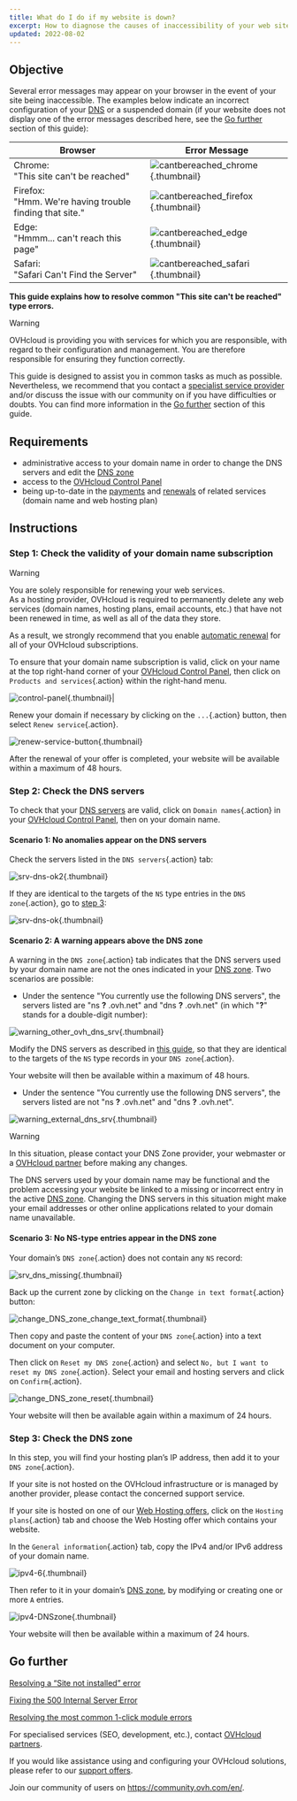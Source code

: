 ```yaml
---
title: What do I do if my website is down?
excerpt: How to diagnose the causes of inaccessibility of your web site
updated: 2022-08-02
---
```


## Objective

Several error messages may appear on your browser in the event of your site being inaccessible. The examples below indicate an incorrect configuration of your [DNS](/pages/web_cloud/domains/dns_zone_edit#understanding-dns) or a suspended domain (if your website does not display one of the error messages described here, see the [Go further](#go-further) section of this guide):

|Browser|Error Message|
|-|---|
|Chrome:<br>"This site can't be reached"|![cantbereached_chrome](images/cantbereached_chrome.png){.thumbnail}|
|Firefox:<br>"Hmm. We're having trouble finding that site."|![cantbereached_firefox](images/cantbereached_firefox.png){.thumbnail}|
|Edge:<br>"Hmmm... can't reach this page"|![cantbereached_edge](images/cantbereached_edge.png){.thumbnail}|
|Safari:<br>"Safari Can't Find the Server"|![cantbereached_safari](images/cantbereached_safari.png){.thumbnail}|

**This guide explains how to resolve common "This site can't be reached" type errors.**

> [!warning]
> OVHcloud is providing you with services for which you are responsible, with regard to their configuration and management. You are therefore responsible for ensuring they function correctly.
>
>This guide is designed to assist you in common tasks as much as possible. Nevertheless, we recommend that you contact a [specialist service provider](https://partner.ovhcloud.com/en-gb/directory/) and/or discuss the issue with our community on if you have difficulties or doubts. You can find more information in the [Go further](#go-further) section of this guide.
>

## Requirements

- administrative access to your domain name in order to change the DNS servers and edit the [DNS zone](/pages/web_cloud/domains/dns_zone_edit#understanding-dns)
- access to the [OVHcloud Control Panel](https://www.ovh.com/auth/?action=gotomanager&from=https://www.ovh.co.uk/&ovhSubsidiary=GB)
- being up-to-date in the [payments](/pages/account_and_service_management/managing_billing_payments_and_services/invoice_management#pay-bills) and [renewals](/pages/account_and_service_management/managing_billing_payments_and_services/how_to_use_automatic_renewal#renewal-management) of related services (domain name and web hosting plan)

## Instructions

### Step 1: Check the validity of your domain name subscription

> [!warning]
>
> You are solely responsible for renewing your web services.<br>
> As a hosting provider, OVHcloud is required to permanently delete any web services (domain names, hosting plans, email accounts, etc.) that have not been renewed in time, as well as all of the data they store.
>
> As a result, we strongly recommend that you enable [automatic renewal](/pages/account_and_service_management/managing_billing_payments_and_services/how_to_use_automatic_renewal#instructions) for all of your OVHcloud subscriptions.
>

To ensure that your domain name subscription is valid, click on your name at the top right-hand corner of your [OVHcloud Control Panel](https://www.ovh.com/auth/?action=gotomanager&from=https://www.ovh.co.uk/&ovhSubsidiary=GB), then click on `Products and services`{.action} within the right-hand menu.

![control-panel](images/control-panel.png){.thumbnail}|

Renew your domain if necessary by clicking on the `...`{.action} button, then select `Renew service`{.action}.

![renew-service-button](images/renew-service-button.png){.thumbnail}

After the renewal of your offer is completed, your website will be available within a maximum of 48 hours.

### Step 2: Check the DNS servers

To check that your [DNS servers](/pages/web_cloud/domains/dns_server_general_information) are valid, click on `Domain names`{.action} in your [OVHcloud Control Panel](https://www.ovh.com/auth/?action=gotomanager&from=https://www.ovh.co.uk/&ovhSubsidiary=GB), then on your domain name.

#### Scenario 1: No anomalies appear on the DNS servers

Check the servers listed in the `DNS servers`{.action} tab:

![srv-dns-ok2](images/srv-dns-ok2.png){.thumbnail}

If they are identical to the targets of the `NS` type entries in the `DNS zone`{.action}, go to [step 3](#step3):

![srv-dns-ok](images/srv-dns-ok.png){.thumbnail}

#### Scenario 2: A warning appears above the DNS zone

A warning in the `DNS zone`{.action} tab indicates that the DNS servers used by your domain name are not the ones indicated in your [DNS zone](/pages/web_cloud/domains/dns_zone_edit#understanding-dns). Two scenarios are possible:

- Under the sentence "You currently use the following DNS servers", the servers listed are "ns **?** .ovh.net" and "dns **?** .ovh.net" (in which "**?**" stands for a double-digit number):

![warning_other_ovh_dns_srv](images/warning_other_ovh_dns_srv.png){.thumbnail}

Modify the DNS servers as described in [this guide](/pages/web_cloud/domains/dns_server_general_information#modifying-dns-servers), so that they are identical to the targets of the `NS` type records in your `DNS zone`{.action}.

Your website will then be available within a maximum of 48 hours.

- Under the sentence "You currently use the following DNS servers", the servers listed are not "ns **?** .ovh.net" and "dns **?** .ovh.net".

![warning_external_dns_srv](images/warning_external_dns_srv.png){.thumbnail}

> [!warning]
>
> In this situation, please contact your DNS Zone provider, your webmaster or a [OVHcloud partner](https://partner.ovhcloud.com/en-gb/directory/) before making any changes.
>
> The DNS servers used by your domain name may be functional and the problem accessing your website be linked to a missing or incorrect entry in the active [DNS zone](/pages/web_cloud/domains/dns_zone_edit#understanding-dns). Changing the DNS servers in this situation might make your email addresses or other online applications related to your domain name unavailable.
>

#### Scenario 3: No NS-type entries appear in the DNS zone

Your domain’s `DNS zone`{.action} does not contain any `NS` record:

![srv_dns_missing](images/srv_dns_missing.png){.thumbnail}

Back up the current zone by clicking on the `Change in text format`{.action} button:

![change_DNS_zone_change_text_format](images/change_DNS_zone_change_text_format.png){.thumbnail}

Then copy and paste the content of your `DNS zone`{.action} into a text document on your computer.

Then click on `Reset my DNS zone`{.action} and select `No, but I want to reset my DNS zone`{.action}. Select your email and hosting servers and click on `Confirm`{.action}.

![change_DNS_zone_reset](images/change_DNS_zone_reset.png){.thumbnail}

Your website will then be available again within a maximum of 24 hours.

### Step 3: Check the DNS zone <a name="step3"></a>

In this step, you will find your hosting plan’s IP address, then add it to your `DNS zone`{.action}.

If your site is not hosted on the OVHcloud infrastructure or is managed by another provider, please contact the concerned support service.

If your site is hosted on one of our [Web Hosting offers](https://www.ovhcloud.com/en-gb/web-hosting/), click on the `Hosting plans`{.action} tab and choose the Web Hosting offer which contains your website.

In the `General information`{.action} tab, copy the IPv4 and/or IPv6 address of your domain name.

![ipv4-6](images/ipv4-6.png){.thumbnail}

Then refer to it in your domain’s [DNS zone](/pages/web_cloud/domains/dns_zone_edit#edit-your-domain-names-ovhcloud-dns-zone), by modifying or creating one or more `A` entries.

![ipv4-DNSzone](images/ipv4-DNSzone.png){.thumbnail}

Your website will then be available within a maximum of 24 hours.

## Go further <a name="go-further"></a>

[Resolving a “Site not installed” error](/pages/web_cloud/web_hosting/multisites_website_not_installed)

[Fixing the 500 Internal Server Error](/pages/web_cloud/web_hosting/diagnostic_fix_500_internal_server_error)

[Resolving the most common 1-click module errors](/pages/web_cloud/web_hosting/diagnostic_errors_module1clic)

For specialised services (SEO, development, etc.), contact [OVHcloud partners](https://partner.ovhcloud.com/en-gb/directory/).

If you would like assistance using and configuring your OVHcloud solutions, please refer to our [support offers](https://www.ovhcloud.com/en-gb/support-levels/).

Join our community of users on <https://community.ovh.com/en/>.